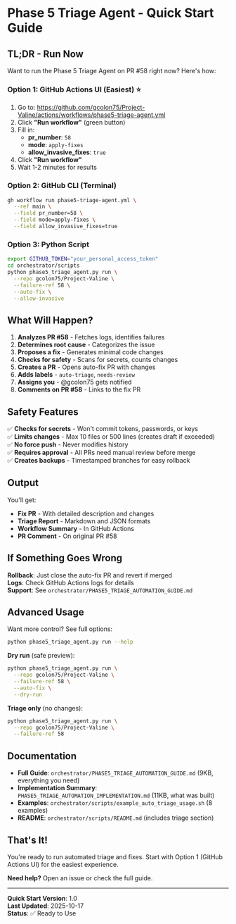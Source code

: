# Phase 5 Triage Agent - Quick Start Guide

## TL;DR - Run Now

Want to run the Phase 5 Triage Agent on PR #58 right now? Here's how:

### Option 1: GitHub Actions UI (Easiest) ⭐

1. Go to: https://github.com/gcolon75/Project-Valine/actions/workflows/phase5-triage-agent.yml
2. Click **"Run workflow"** (green button)
3. Fill in:
   - **pr_number**: `58`
   - **mode**: `apply-fixes`
   - **allow_invasive_fixes**: `true`
4. Click **"Run workflow"**
5. Wait 1-2 minutes for results

### Option 2: GitHub CLI (Terminal)

```bash
gh workflow run phase5-triage-agent.yml \
  --ref main \
  --field pr_number=58 \
  --field mode=apply-fixes \
  --field allow_invasive_fixes=true
```

### Option 3: Python Script

```bash
export GITHUB_TOKEN="your_personal_access_token"
cd orchestrator/scripts
python phase5_triage_agent.py run \
  --repo gcolon75/Project-Valine \
  --failure-ref 58 \
  --auto-fix \
  --allow-invasive
```

## What Will Happen?

1. **Analyzes PR #58** - Fetches logs, identifies failures
2. **Determines root cause** - Categorizes the issue
3. **Proposes a fix** - Generates minimal code changes
4. **Checks for safety** - Scans for secrets, counts changes
5. **Creates a PR** - Opens auto-fix PR with changes
6. **Adds labels** - `auto-triage`, `needs-review`
7. **Assigns you** - @gcolon75 gets notified
8. **Comments on PR #58** - Links to the fix PR

## Safety Features

✅ **Checks for secrets** - Won't commit tokens, passwords, or keys  
✅ **Limits changes** - Max 10 files or 500 lines (creates draft if exceeded)  
✅ **No force push** - Never modifies history  
✅ **Requires approval** - All PRs need manual review before merge  
✅ **Creates backups** - Timestamped branches for easy rollback  

## Output

You'll get:
- **Fix PR** - With detailed description and changes
- **Triage Report** - Markdown and JSON formats
- **Workflow Summary** - In GitHub Actions
- **PR Comment** - On original PR #58

## If Something Goes Wrong

**Rollback**: Just close the auto-fix PR and revert if merged  
**Logs**: Check GitHub Actions logs for details  
**Support**: See `orchestrator/PHASE5_TRIAGE_AUTOMATION_GUIDE.md`

## Advanced Usage

Want more control? See full options:

```bash
python phase5_triage_agent.py run --help
```

**Dry run** (safe preview):
```bash
python phase5_triage_agent.py run \
  --repo gcolon75/Project-Valine \
  --failure-ref 58 \
  --auto-fix \
  --dry-run
```

**Triage only** (no changes):
```bash
python phase5_triage_agent.py run \
  --repo gcolon75/Project-Valine \
  --failure-ref 58
```

## Documentation

- **Full Guide**: `orchestrator/PHASE5_TRIAGE_AUTOMATION_GUIDE.md` (9KB, everything you need)
- **Implementation Summary**: `PHASE5_TRIAGE_AUTOMATION_IMPLEMENTATION.md` (11KB, what was built)
- **Examples**: `orchestrator/scripts/example_auto_triage_usage.sh` (8 examples)
- **README**: `orchestrator/scripts/README.md` (includes triage section)

## That's It!

You're ready to run automated triage and fixes. Start with Option 1 (GitHub Actions UI) for the easiest experience.

**Need help?** Open an issue or check the full guide.

---

**Quick Start Version**: 1.0  
**Last Updated**: 2025-10-17  
**Status**: ✅ Ready to Use
